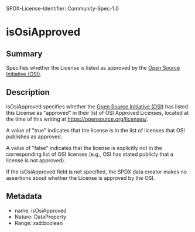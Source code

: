 SPDX-License-Identifier: Community-Spec-1.0

# isOsiApproved

## Summary

Specifies whether the License is listed as approved by the
[Open Source Initiative (OSI)](https://opensource.org).

## Description

isOsiApproved specifies whether the [Open Source Initiative (OSI)](https://opensource.org)
has listed this License as "approved" in their list of OSI Approved Licenses,
located at the time of this writing at https://opensource.org/licenses/.

A value of "true" indicates that the license is in the list of licenses that OSI publishes as approved.

A value of "false" indicates that the license is explicitly not in the corresponding list of OSI licenses (e.g., OSI has stated publicly that a license is not approved).

If the isOsiApproved field is not specified, the SPDX data creator makes no
assertions about whether the License is approved by the OSI.

## Metadata

- name: isOsiApproved
- Nature: DataProperty
- Range: xsd:boolean
